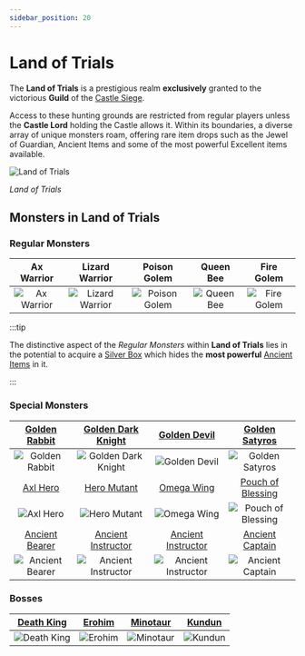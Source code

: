 ```yaml
---
sidebar_position: 20
---
```


# Land of Trials

The **Land of Trials** is a prestigious realm **exclusively** granted to the victorious **Guild** of the [Castle Siege](/events/castle-siege).

Access to these hunting grounds are restricted from regular players unless the **Castle Lord** holding the Castle allows it. Within its boundaries, a diverse array of unique monsters roam, offering rare item drops such as the Jewel of Guardian, Ancient Items and some of the most powerful Excellent items available.

![Land of Trials](/img/maps/land-of-trials.webp)

_Land of Trials_

## Monsters in Land of Trials

### Regular Monsters

|                         Ax Warrior                         |                           Lizard Warrior                           |                          Poison Golem                          |                        Queen Bee                         |                         Fire Golem                         |
| :--------------------------------------------------------: | :----------------------------------------------------------------: | :------------------------------------------------------------: | :------------------------------------------------------: | :--------------------------------------------------------: |
| ![Ax Warrior](/img/monsters/land-of-trials/ax-warrior.jpg) | ![Lizard Warrior](/img/monsters/land-of-trials/lizard-warrior.jpg) | ![Poison Golem](/img/monsters/land-of-trials/poison-golem.jpg) | ![Queen Bee](/img/monsters/land-of-trials/queen-bee.jpg) | ![Fire Golem](/img/monsters/land-of-trials/fire-golem.jpg) |

:::tip

The distinctive aspect of the _Regular Monsters_ within **Land of Trials** lies in the potential to acquire a [Silver Box](/items/item-bags/non-exc/silver-box) which hides the **most powerful** [Ancient Items](/items/ancient-items) in it.

:::

### Special Monsters

|      [Golden Rabbit](/special-monsters/others/golden-rabbit)       |     [Golden Dark Knight](/special-monsters/others/golden-dark-knight)      |           [Golden Devil](/special-monsters/others/golden-devil)           |        [Golden Satyros](/special-monsters/others/golden-satyros)         |
| :----------------------------------------------------------------: | :------------------------------------------------------------------------: | :-----------------------------------------------------------------------: | :----------------------------------------------------------------------: |
|  ![Golden Rabbit](/img/monsters/special/golden/golden-rabbit.jpg)  |    ![Golden Dark Knight](/img/monsters/special/golden/dark-knight.jpg)     |          ![Golden Devil](/img/monsters/special/golden/devil.jpg)          |       ![Golden Satyros](/img/monsters/special/golden/satyros.jpg)        |
|           [Axl Hero](/special-monsters/others/axl-hero)            |            [Hero Mutant](/special-monsters/others/hero-mutant)             |             [Omega Wing](/special-monsters/others/omega-wing)             |     [Pouch of Blessing](/special-monsters/others/pouch-of-blessing)      |
|       ![Axl Hero](/img/monsters/special/others/axl-hero.jpg)       |        ![Hero Mutant](/img/monsters/special/others/hero-mutant.jpg)        |        ![Omega Wing](/img/monsters/special/others/omega-wing.jpg)         | ![Pouch of Blessing](/img/monsters/special/others/pouch-of-blessing.jpg) |
|     [Ancient Bearer](/special-monsters/others/ancient-bearer)      |     [Ancient Instructor](/special-monsters/others/ancient-instructor)      |     [Ancient Instructor](/special-monsters/others/ancient-commander)      |       [Ancient Captain](/special-monsters/others/ancient-captain)        |
| ![Ancient Bearer](/img/monsters/special/others/ancient-bearer.jpg) | ![Ancient Instructor](/img/monsters/special/others/ancient-instructor.jpg) | ![Ancient Instructor](/img/monsters/special/others/ancient-commander.jpg) |   ![Ancient Captain](/img/monsters/special/others/ancient-captain.jpg)   |

### Bosses

|       [Death King](/special-monsters/bosses/death-king)       |     [Erohim](/special-monsters/bosses/erohim)      |     [Minotaur](/special-monsters/bosses/minotaur)      |     [Kundun](/special-monsters/bosses/kundun)      |
| :-----------------------------------------------------------: | :------------------------------------------------: | :----------------------------------------------------: | :------------------------------------------------: |
| ![Death King](/img/monsters/special/invasions/death-king.jpg) | ![Erohim](/img/monsters/special/bosses/erohim.jpg) | ![Minotaur](/img/monsters/special/bosses/minotaur.jpg) | ![Kundun](/img/monsters/special/bosses/kundun.jpg) |
